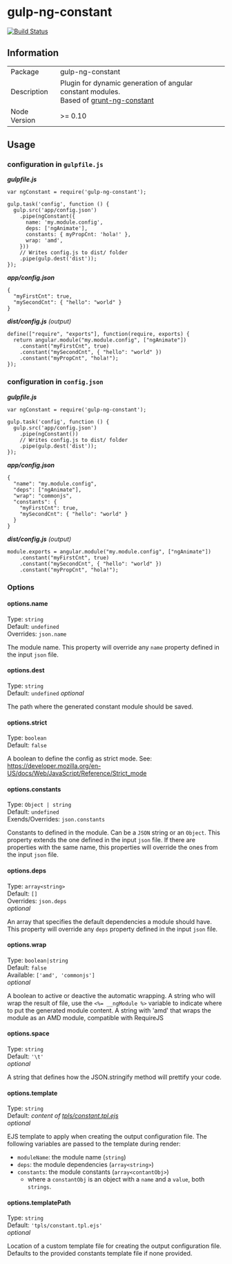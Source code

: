 gulp-ng-constant
================

[![Build Status](https://travis-ci.org/guzart/gulp-ng-constant.svg)](https://travis-ci.org/guzart/gulp-ng-constant)

## Information

<table>
<tr>
<td>Package</td><td>gulp-ng-constant</td>
</tr>
<tr>
<td>Description</td>
<td>Plugin for dynamic generation of angular constant modules.<br>
Based of <a href="https://github.com/werk85/grunt-ng-constant">grunt-ng-constant</a></td>
</tr>
<tr>
<td>Node Version</td>
<td>>= 0.10</td>
</tr>
</table>

## Usage

### configuration in `gulpfile.js`

_**gulpfile.js**_

    var ngConstant = require('gulp-ng-constant');

    gulp.task('config', function () {
      gulp.src('app/config.json')
        .pipe(ngConstant({
          name: 'my.module.config',
          deps: ['ngAnimate'],
          constants: { myPropCnt: 'hola!' },
          wrap: 'amd',
        }))
        // Writes config.js to dist/ folder
        .pipe(gulp.dest('dist'));
    });

_**app/config.json**_

    {
      "myFirstCnt": true,
      "mySecondCnt": { "hello": "world" }
    }

_**dist/config.js**_ _(output)_

    define(["require", "exports"], function(require, exports) {
      return angular.module("my.module.config", ["ngAnimate"])
        .constant("myFirstCnt", true)
        .constant("mySecondCnt", { "hello": "world" })
        .constant("myPropCnt", "hola!");
    });

### configuration in `config.json`

_**gulpfile.js**_

    var ngConstant = require('gulp-ng-constant');

    gulp.task('config', function () {
      gulp.src('app/config.json')
        .pipe(ngConstant())
        // Writes config.js to dist/ folder
        .pipe(gulp.dest('dist'));
    });


_**app/config.json**_

    {
      "name": "my.module.config",
      "deps": ["ngAnimate"],
      "wrap": "commonjs",
      "constants": {
        "myFirstCnt": true,
        "mySecondCnt": { "hello": "world" }
      }
    }

_**dist/config.js**_ _(output)_

    module.exports = angular.module("my.module.config", ["ngAnimate"])
        .constant("myFirstCnt", true)
        .constant("mySecondCnt", { "hello": "world" })
        .constant("myPropCnt", "hola!");

### Options

#### options.name

Type: `string`  
Default: `undefined`  
Overrides: `json.name`  

The module name.
This property will override any `name` property defined in the input `json` file.

#### options.dest

Type: `string`  
Default: `undefined`
_optional_

The path where the generated constant module should be saved.

#### options.strict

Type: `boolean`  
Default: `false`  

A boolean to define the config as strict mode. See:
https://developer.mozilla.org/en-US/docs/Web/JavaScript/Reference/Strict_mode

#### options.constants

Type: `Object | string`  
Default: `undefined`  
Exends/Overrides: `json.constants`  

Constants to defined in the module.
Can be a `JSON` string or an `Object`.
This property extends the one defined in the input `json` file. If there are
properties with the same name, this properties will override the ones from the
input `json` file.

#### options.deps

Type: `array<string>`  
Default: `[]`  
Overrides: `json.deps`  
_optional_

An array that specifies the default dependencies a module should have.
This property will override any `deps` property defined in the input `json` file.

#### options.wrap

Type: `boolean|string`  
Default: `false`  
Available: `['amd', 'commonjs']`  
_optional_

A boolean to active or deactive the automatic wrapping.
A string who will wrap the result of file, use the
`<%= __ngModule %>` variable to indicate where to put the generated
module content.
A string with 'amd' that wraps the module as an AMD module,
compatible with RequireJS

#### options.space

Type: `string`  
Default: `'\t'`  
_optional_

A string that defines how the JSON.stringify method will prettify your code.

#### options.template

Type: `string`  
Default: _content of [tpls/constant.tpl.ejs](https://github.com/guzart/gulp-ng-constant/blob/master/tpls/constant.tpl.ejs)_  
_optional_

EJS template to apply when creating the output configuration file. The following variables
are passed to the template during render:

  * `moduleName`: the module name (`string`)
  * `deps`: the module dependencies (`array<string>`)
  * `constants`: the module constants (`array<contantObj>`)
    * where a `constantObj` is an object with a `name` and a `value`, both `strings`.

#### options.templatePath

Type: `string`  
Default: `'tpls/constant.tpl.ejs'`  
_optional_

Location of a custom template file for creating the output configuration file. Defaults to the provided constants template file if none provided.

